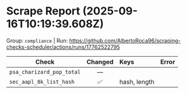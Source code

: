 # Scrape Report (2025-09-16T10:19:39.608Z)

Group: `compliance`  |  Run: https://github.com/AlbertoRoca96/scraping-checks-scheduler/actions/runs/17762522795

| Check | Changed | Keys | Error |
|---|:---:|:--|:--|
| `psa_charizard_pop_total` | — |  |  |
| `sec_aapl_8k_list_hash` | ✅ | hash, length |  |
